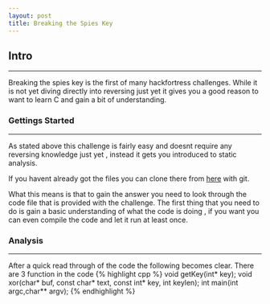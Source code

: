 ```yaml
---
layout: post
title: Breaking the Spies Key 
---
```


## Intro
* * * 

Breaking the spies key is the first of many hackfortress challenges.
While it is not yet diving directly into reversing just yet it gives
you a good reason to want to learn C and gain a bit of understanding.

### Gettings Started
* * *

As stated above this challenge is fairly easy and doesnt require any
reversing knowledge just yet , instead it gets you introduced to static
analysis.

If you havent already got the files you can clone there from [here](https://github.com/peasleer/hackfortress.git)
with git.

What this means is that to gain the answer you need to look through 
the code file that is provided with the challenge. The first thing
that you need to do is gain a basic understanding of what the code
is doing , if you want you can even compile the code and let it run 
at least once. 

### Analysis
* * *

After a quick read through of the code the following becomes clear.
There are 3 function in the code 
{% highlight cpp %}
void getKey(int* key);
void xor(char* buf, const char* text, const int* key, int keylen);
int main(int argc,char** argv);
{% endhighlight %}
